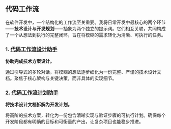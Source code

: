 ## 代码工作流

在软件开发中，一个结构化的工作流至关重要。我将日常开发中最核心的两个环节——**技术设计**与**开发规划**——抽象为两个独立的提示词。它们相互关联，共同构成了一个从想法到执行的完整闭环，旨在将模糊的需求转化为清晰、可执行的任务。

### 1. [代码工作流设计助手](./code_flow_design.md)

**协助完成技术方案设计。**

通过引导式的多轮对话，将模糊的想法逐步细化为一份完整、严谨的技术设计文档。聚焦于核心架构与关键决策，而非具体的实现细节。

### 2. [代码工作流计划助手](./code_flow_plan.md)

**将技术设计文档拆解为开发计划。**

将高阶的技术方案，转化为一份包含清晰实现与验证步骤的可执行计划。确保每个开发阶段都有明确的目标和可衡量的产出，让复杂项目也能稳步推进。 
